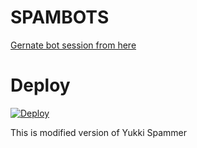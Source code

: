 # SPAMBOTS
[Gernate bot session from here](https://replit.com/@ElonmuskOne/string-session#main.py)

# Deploy
[![Deploy](https://www.herokucdn.com/deploy/button.svg)](https://dashboard.heroku.com/new?template=https://github.com/Elonmusk-1/Spam-Bot)

This is modified version of Yukki Spammer

